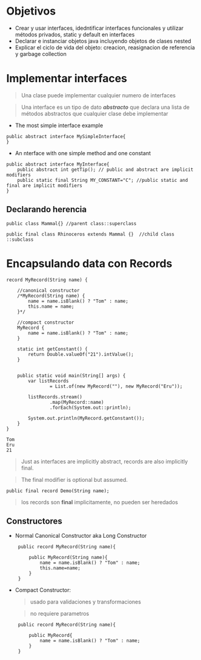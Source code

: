 # Objetivos 
- Crear y usar interfaces, idedntificar interfaces funcionales y utilizar métodos privados, static y default en interfaces
- Declarar e instanciar objetos java incluyendo objetos de clases nested
- Explicar el ciclo de vida del objeto: creacion, reasignacion de referencia y garbage collection


# Implementar interfaces
>Una clase puede implementar cualquier numero de interfaces

>Una interface es un tipo de dato ***abstracto*** que declara una lista de métodos abstractos que cualquier clase debe implementar
- The most simple interface example
```
public abstract interface MySimpleInterface{
}
```
- An nterface with one simple method and one constant
```
public abstract interface MyInterface{
    public abstract int getTip(); // public and abstract are implicit modifiers
    public static final String MY_CONSTANT="C"; //public static and final are implicit modifiers
}
```

## Declarando herencia
```
public class Mammal{} //parent class::superclass

public final class Rhinoceros extends Mammal {}  //child class ::subclass
```

# Encapsulando data con Records
```
record MyRecord(String name) {

    //canonical constructor
    /*MyRecord(String name) {
        name = name.isBlank() ? "Tom" : name;
        this.name = name;
    }*/

    //compact constructor
    MyRecord {
        name = name.isBlank() ? "Tom" : name;
    }

    static int getConstant() {
        return Double.valueOf("21").intValue();
    }


    public static void main(String[] args) {
        var listRecords
                = List.of(new MyRecord(""), new MyRecord("Eru"));

        listRecords.stream()
                .map(MyRecord::name)
                .forEach(System.out::println);

        System.out.println(MyRecord.getConstant());
    }
}
```
```
Tom
Eru
21
```

> Just as interfaces are implicitly abstract, records are also implicitly final. 

> The final modifier is optional but assumed.
```
public final record Demo(String name);
```
> los records son **final** implicitamente, no pueden ser heredados
## Constructores
- Normal Canonical Constructor aka Long Constructor
   
   ```
    public record MyRecord(String name){

        public MyRecord(String name){
            name = name.isBlank() ? "Tom" : name;
            this.name=name;
        }
    }
   ``` 
- Compact Constructor: 
    > usado para validaciones y transformaciones
    
    > no requiere parametros 
   ```
    public record MyRecord(String name){

        public MyRecord{
            name = name.isBlank() ? "Tom" : name;
        }
    }
   ``` 


